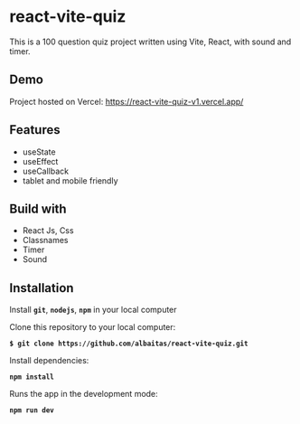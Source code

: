 # react-vite-quiz

This is a 100 question quiz project written using Vite, React, with sound and timer.

## Demo

Project hosted on Vercel: https://react-vite-quiz-v1.vercel.app/

## Features

- useState
- useEffect
- useCallback
- tablet and mobile friendly

## Build with

- React Js, Css
- Classnames
- Timer
- Sound

## Installation

Install **`git`**, **`nodejs`**, **`npm`** in your local computer

Clone this repository to your local computer:

**`$ git clone https://github.com/albaitas/react-vite-quiz.git`**

Install dependencies:

**`npm install`**

Runs the app in the development mode:

**`npm run dev`**
